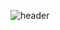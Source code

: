 ![header](https://capsule-render.vercel.app/api?type=waving&color=random&height=210&text=Heejung's%20World!&fontColor=ffffff&fontSize=40&fontAlignY=40)
<!--
**choihj00/choihj00** is a ✨ _special_ ✨ repository because its `README.md` (this file) appears on your GitHub profile.

Here are some ideas to get you started:

- 🔭 I’m currently working on ...
- 🌱 I’m currently learning ...
- 👯 I’m looking to collaborate on ...
- 🤔 I’m looking for help with ...
- 💬 Ask me about ...
- 📫 How to reach me: ...
- 😄 Pronouns: ...
- ⚡ Fun fact: ...
-->
